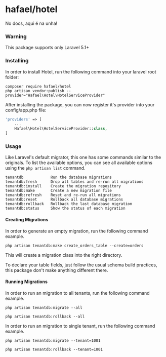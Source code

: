 # hafael/hotel

No docs, aqui é na unha!

### Warning
This package supports only Laravel 5.1+

### Installing

In order to install Hotel, run the following command into your laravel root folder:

```
composer require hafael/hotel
php artisan vendor:publish --provider="Hafael\Hotel\HotelServiceProvider"
```

After installing the package, you can now register it's provider into your config/app.php file:

```php
'providers' => [
    ...
    Hafael\Hotel\HotelServiceProvider::class,
]
```

### Usage

Like Laravel's default migrator, this one has some commands similar to the originals. To list the available options, you can see all available options using the `php artisan list` command.

```
tenantdb            Run the database migrations
tenantdb:fresh      Drop all tables and re-run all migrations
tenantdb:install    Create the migration repository
tenantdb:make       Create a new migration file
tenantdb:refresh    Reset and re-run all migrations
tenantdb:reset      Rollback all database migrations
tenantdb:rollback   Rollback the last database migration
tenantdb:status     Show the status of each migration
```

#### Creating Migrations

In order to generate an empty migration, run the following command example.

`php artisan tenantdb:make create_orders_table --create=orders`

This will create a migration class into the right directory.

To declare your table fields, just follow the usual schema build practices, this package don't make anything different there.

#### Running Migrations

In order to run an migration to all tenants, run the following command example.

`php artisan tenantdb:migrate --all`

`php artisan tenantdb:rollback --all`

In order to run an migration to single tenant, run the following command example.

`php artisan tenantdb:migrate --tenant=1001`

`php artisan tenantdb:rollback --tenant=1001`